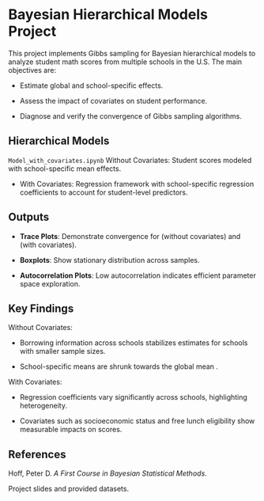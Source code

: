 # Bayesian Hierarchical Models Project

This project implements Gibbs sampling for Bayesian hierarchical models to analyze student math scores from multiple schools in the U.S. The main objectives are:

- Estimate global and school-specific effects.

- Assess the impact of covariates on student performance.

- Diagnose and verify the convergence of Gibbs sampling algorithms.

## Hierarchical Models

`Model_with_covariates.ipynb` Without Covariates: Student scores modeled with school-specific mean effects.

- With Covariates: Regression framework with school-specific regression coefficients to account for student-level predictors.

## Outputs

- **Trace Plots**: Demonstrate convergence for  (without covariates) and  (with covariates).

- **Boxplots**: Show stationary distribution across samples.

- **Autocorrelation Plots**: Low autocorrelation indicates efficient parameter space exploration.

## Key Findings

Without Covariates:

- Borrowing information across schools stabilizes estimates for schools with smaller sample sizes.

- School-specific means  are shrunk towards the global mean .

With Covariates:

- Regression coefficients vary significantly across schools, highlighting heterogeneity.

- Covariates such as socioeconomic status and free lunch eligibility show measurable impacts on scores.

## References

Hoff, Peter D. *A First Course in Bayesian Statistical Methods*.

Project slides and provided datasets.
